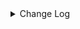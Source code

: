 <details><summary> Change Log </summary>

| Change | Commit | Version |
| --- | --- | --- |
|[improve] fake source options (#8950)|https://github.com/apache/seatunnel/commit/f8c47fb5f4|2.3.10|
|[Improve] restruct connector common options (#8634)|https://github.com/apache/seatunnel/commit/f3499a6eeb|2.3.10|
|[Feature][API] Support timestamp with timezone offset (#8367)|https://github.com/apache/seatunnel/commit/e18bfeabd2|2.3.9|
|[Improve][dist]add shade check rule (#8136)|https://github.com/apache/seatunnel/commit/51ef800016|2.3.9|
|[Improve][API] Unified tables_configs and table_list (#8100)|https://github.com/apache/seatunnel/commit/84c0b8d660|2.3.9|
|[Feature][Core] Rename `result_table_name`/`source_table_name` to `plugin_input/plugin_output` (#8072)|https://github.com/apache/seatunnel/commit/c7bbd322db|2.3.9|
|[Improve][Fake] Improve memory usage when split size is large (#7821)|https://github.com/apache/seatunnel/commit/2d41b024c7|2.3.9|
|[Improve][Connector-V2] Time supports default value (#7639)|https://github.com/apache/seatunnel/commit/33978689f5|2.3.8|
|[Improve][Connector-V2] Fake supports column configuration (#7503)|https://github.com/apache/seatunnel/commit/39162a4e0b|2.3.8|
|[Feature][Core] Add event notify for all connector (#7501)|https://github.com/apache/seatunnel/commit/d71337b0e9|2.3.8|
|[Improve][Connector-V2] update vectorType (#7446)|https://github.com/apache/seatunnel/commit/1bba72385b|2.3.8|
|[Feature][Connector-V2] Fake Source support produce vector data (#7401)|https://github.com/apache/seatunnel/commit/6937d10ac3|2.3.8|
|[Feature][Kafka] Support multi-table source read  (#5992)|https://github.com/apache/seatunnel/commit/60104602d1|2.3.6|
|[Feature][Doris] Add Doris type converter (#6354)|https://github.com/apache/seatunnel/commit/5189991843|2.3.6|
|[Feature][Core] Support event listener for job (#6419)|https://github.com/apache/seatunnel/commit/831d0022eb|2.3.5|
|[Fix][FakeSource] fix random from template not include the latest value issue (#6438)|https://github.com/apache/seatunnel/commit/6ec16ac46f|2.3.5|
|[Improve][Catalog] Use default tablepath when can not get the tablepath from source config (#6276)|https://github.com/apache/seatunnel/commit/f8158bb805|2.3.4|
|[Improve][Connector-V2] Replace CommonErrorCodeDeprecated.JSON_OPERATION_FAILED (#5978)|https://github.com/apache/seatunnel/commit/456cd17714|2.3.4|
|FakeSource support generate different CatalogTable for MultipleTable (#5766)|https://github.com/apache/seatunnel/commit/a8b93805ea|2.3.4|
|[Improve][Common] Introduce new error define rule (#5793)|https://github.com/apache/seatunnel/commit/9d1b2582b2|2.3.4|
|[Improve] Add default implement for `SeaTunnelSource::getProducedType` (#5670)|https://github.com/apache/seatunnel/commit/a04add6991|2.3.4|
|Support config tableIdentifier for schema (#5628)|https://github.com/apache/seatunnel/commit/652921fb75|2.3.4|
|[Feature] Add `table-names` from FakeSource/Assert to produce/assert multi-table (#5604)|https://github.com/apache/seatunnel/commit/2c67cd8f3e|2.3.4|
|Support config column/primaryKey/constraintKey in schema (#5564)|https://github.com/apache/seatunnel/commit/eac76b4e50|2.3.4|
|[Improve][CheckStyle] Remove useless &#x27;SuppressWarnings&#x27; annotation of checkstyle. (#5260)|https://github.com/apache/seatunnel/commit/51c0d709ba|2.3.4|
|[improve][zeta] fix zeta bugs|https://github.com/apache/seatunnel/commit/3a82e8b39f|2.3.1|
|[chore] Code format with spotless plugin.|https://github.com/apache/seatunnel/commit/291214ad6f|2.3.1|
|Merge branch &#x27;dev&#x27; into merge/cdc|https://github.com/apache/seatunnel/commit/4324ee1912|2.3.1|
|[Improve][Project] Code format with spotless plugin.|https://github.com/apache/seatunnel/commit/423b583038|2.3.1|
|[improve][api] Refactoring schema parse (#4157)|https://github.com/apache/seatunnel/commit/b2f573a13e|2.3.1|
|[Improve][build] Give the maven module a human readable name (#4114)|https://github.com/apache/seatunnel/commit/d7cd601051|2.3.1|
|[Improve][Project] Code format with spotless plugin. (#4101)|https://github.com/apache/seatunnel/commit/a2ab166561|2.3.1|
|[Improve][Connector-fake] Optimizing Data Generation Strategies refer to #4004 (#4061)|https://github.com/apache/seatunnel/commit/c7c596a6dc|2.3.1|
|[Improve][Connector-V2][Fake] Improve fake connector (#3932)|https://github.com/apache/seatunnel/commit/31f12431d9|2.3.1|
|[Feature][Connector-v2][StarRocks] Support write cdc changelog event(INSERT/UPDATE/DELETE) (#3865)|https://github.com/apache/seatunnel/commit/8e3d158c03|2.3.1|
|[Feature][Connector] add get source method to all source connector (#3846)|https://github.com/apache/seatunnel/commit/417178fb84|2.3.1|
|[Feature][API &amp; Connector &amp; Doc] add parallelism and column projection interface (#3829)|https://github.com/apache/seatunnel/commit/b9164b8ba1|2.3.1|
|[Hotfix][OptionRule] Fix option rule about all connectors (#3592)|https://github.com/apache/seatunnel/commit/226dc6a119|2.3.0|
|[Improve][Connector-V2][Fake] Unified exception for fake source connector (#3520)|https://github.com/apache/seatunnel/commit/f371ad5825|2.3.0|
|[Connector-V2] [Fake] Add Fake TableSourceFactory (#3345)|https://github.com/apache/seatunnel/commit/74b61c33a0|2.3.0|
|[Connector-V2] [ElasticSearch] Add ElasticSearch Source/Sink Factory (#3325)|https://github.com/apache/seatunnel/commit/38254e3f26|2.3.0|
|[Improve] [Engine] Improve Engine performance. (#3216)|https://github.com/apache/seatunnel/commit/7393c47327|2.3.0|
|[hotfix][connector][fake] fix FakeSourceSplitEnumerator assigning duplicate splits when restoring (#3112)|https://github.com/apache/seatunnel/commit/98b1feda85|2.3.0-beta|
|[improve][connector][fake] supports setting the number of split rows and reading interval (#3098)|https://github.com/apache/seatunnel/commit/efabe6af7f|2.3.0-beta|
|[feature][connector][fake] Support mutil splits for fake source connector (#2974)|https://github.com/apache/seatunnel/commit/c28c44b7c9|2.3.0-beta|
|[E2E][ST-Engine] Add test data consistency in 3 node cluster and fix bug (#3038)|https://github.com/apache/seatunnel/commit/97400a6f13|2.3.0-beta|
|[Improve][all] change Log to @Slf4j (#3001)|https://github.com/apache/seatunnel/commit/6016100f12|2.3.0-beta|
|[Improve][Connector-V2] Improve fake source connector (#2944)|https://github.com/apache/seatunnel/commit/044f62ef32|2.3.0-beta|
|[Improve][Connector-v2-Fake]Supports direct definition of data values(row) (#2839)|https://github.com/apache/seatunnel/commit/b7d9dde6c8|2.3.0-beta|
|[Connector-V2] [ElasticSearch] Fix ElasticSearch Connector V2 Bug (#2817)|https://github.com/apache/seatunnel/commit/2fcbbf464a|2.2.0-beta|
|[DEV][Api] Replace SeaTunnelContext with JobContext and remove singleton pattern (#2706)|https://github.com/apache/seatunnel/commit/cbf82f755c|2.2.0-beta|
|[Bug] [connector-fake] Fake date calculation error(#2573)|https://github.com/apache/seatunnel/commit/9ea01298f1|2.2.0-beta|
|[Bug][ConsoleSinkV2]fix fieldToString StackOverflow and add Unit-Test (#2545)|https://github.com/apache/seatunnel/commit/6f87094569|2.2.0-beta|
|[chore][connector-common] Rename SeatunnelSchema to SeaTunnelSchema (#2538)|https://github.com/apache/seatunnel/commit/7dc2a27388|2.2.0-beta|
|[Imporve][Fake-Connector-V2]support user-defined-schmea and random data for fake-table  (#2406)|https://github.com/apache/seatunnel/commit/a5447528c3|2.2.0-beta|
|[api-draft][Optimize] Optimize module name (#2062)|https://github.com/apache/seatunnel/commit/f79e3112b1|2.2.0-beta|

</details>
